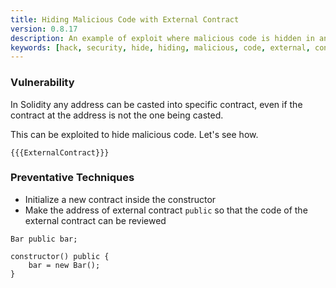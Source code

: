 ```yaml
---
title: Hiding Malicious Code with External Contract
version: 0.8.17
description: An example of exploit where malicious code is hidden in an external contract in Solidity
keywords: [hack, security, hide, hiding, malicious, code, external, contract]
---
```


### Vulnerability

In Solidity any address can be casted into specific contract,
even if the contract at the address is not the one being casted.

This can be exploited to hide malicious code. Let's see how.

```solidity
{{{ExternalContract}}}
```

### Preventative Techniques

- Initialize a new contract inside the constructor
- Make the address of external contract `public` so that the code of the
  external contract can be reviewed

```solidity
Bar public bar;

constructor() public {
    bar = new Bar();
}
```
